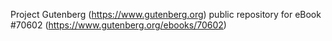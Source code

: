 Project Gutenberg (https://www.gutenberg.org) public repository for eBook #70602 (https://www.gutenberg.org/ebooks/70602)
